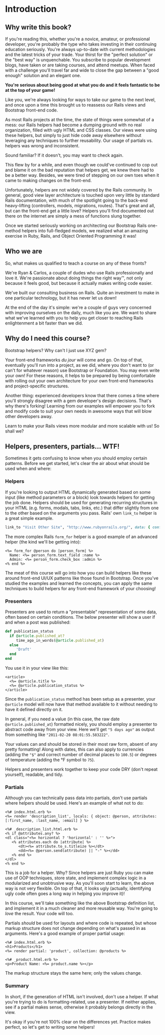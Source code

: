 # Introduction

## Why write this book?

If you're reading this, whether you're a novice, amateur, or professional developer, you're probably the type who takes investing in their continuing education seriously. You're always up-to-date with current methodologies and the latest tricks of your trade. Your thirst for the "perfect solution" or the "best way" is unquenchable. You subscribe to popular development blogs, have taken or are taking courses, and attend meetups. When faced with a challenge you'll travel far and wide to close the gap between a "good enough" solution and an elegant one.

**You're serious about being good at what you do and it feels fantastic to be at the top of your game!**

Like you, we're always looking for ways to take our game to the next level, and once upon a time this brought us to reassess our Rails views and Bootstrap front-end code.

As most Rails projects at the time, the state of things were somewhat of a mess: our Rails helpers had become a dumping ground with no real organization, filled with ugly HTML and CSS classes. Our views were using these helpers, but simply to just hide code away elsewhere without leveraging any techniques to further reusability. Our usage of partials vs. helpers was wrong and inconsistent. 

Sound familiar? If it doesn't, you may want to check again.

This flew by for a while, and even though we could've continued to cop out and blame it on the bad reputation that helpers get, we knew there had to be a better way. Besides, we were tired of stepping on our own toes when it came to making changes on the front-end.

Unfortunately, helpers are not widely covered by the Rails community. In general, good view layer architecture is touched upon very little by standard Rails documentation, with much of the spotlight going to the back-end heavy-lifting (controllers, models, migrations, routes). That's great and all, but can the front-end get a little love? Helpers you'll find documented out there on the internet are simply a mess of functions slung together. 

Once we started seriously working on architecting our Bootstrap Rails one-method helpers into full-fledged models, we realized what an amazing exercise in Ruby, Rails, and Object Oriented Programming it was!

## Who we are

So, what makes us qualified to teach a course on any of these fronts?

We're Ryan & Carlos, a couple of dudes who use Rails professionally and love it. We're passionate about doing things the right way&trade;, not only because it feels good, but because it actually makes writing code easier.

We've built our consulting business on Rails. Quite an investment to make in one particular technology, but it has never let us down!

At the end of the day it's simple: we're a couple of guys very concerned with improving ourselves on the daily, much like you are.  We want to share what we've learned with you to help you get closer to reaching Rails enlightenment a bit faster than we did. 

## Why do I need this course?

Bootstrap helpers? Why can't I just use XYZ gem?

Your front-end frameworks *du jour* will come and go. On top of that, eventually you'll run into a project, as we did, where you don't want to (or can't for whatever reason) use Bootstrap or Foundation. You may even write your own!  For these reasons, it helps to be prepared by being comfortable with rolling out your own architecture for your own front-end frameworks and project-specific structures.

Another thing: experienced developers know that there comes a time where you'll strongly disagree with a gem developer's design decisions. That's why there's forking! Learning from our examples will empower you to fork and modify code to suit your own needs in awesome ways that will blow other developers away.

Learn to make your Rails views more modular and more scalable with us! So shall we?

## Helpers, presenters, partials... WTF!

Sometimes it gets confusing to know when you should employ certain patterns. Before we get started, let's clear the air about what should be used when and where:

### Helpers

If you're looking to output HTML dynamically generated based on some input (like method parameters or a block) look towards helpers for getting the job done. Helpers should be used for generating recurring structures in your HTML (e.g. forms, modals, tabs, links, etc.) that differ slightly from one to the other based on the arguments you pass. Rails' own `link_to` helper is a great simple example.


```ruby
link_to "Visit Other Site", "http://www.rubyonrails.org/", data: { confirm: "Are you sure?" }
```

The more complex Rails `form_for` helper is a good example of an advanced helper (the kind we'll be getting into):


```erb
<%= form_for @person do |person_form| %>
  Name: <%= person_form.text_field :name %>
  Admin: <%= person_form.check_box :admin %>
<% end %>
```

The meat of this course will go into how you can build helpers like these around front-end UI/UX patterns like those found in Bootstrap. Once you've studied the examples and learned the concepts, you can apply the same techniques to build helpers for any front-end framework of your choosing!

### Presenters

Presenters are used to return a "presentable" representation of some data, often based on certain conditions.
The below presenter will show a user if and when a post was published:

```ruby
def publication_status
  if @article.published_at?
     time_ago_in_words(@article.published_at)
  else
     'Draft'
  end
end
```

You use it in your view like this:

```erb
<article>
  <%= @article.title %>
  <%= @article.publication_status %>
</article>
```

Since the `publication_status` method has been setup as a presenter, your `@article` model will now have that method available to it without needing to have it defined directly on it.

In general, if you need a value (in this case, the raw date `@article.published_at`) formatted nicely, you should employ a presenter to abstract code away from your view.
Here we'll get `"5 days ago"` as output from something like `"2011-02-20 08:01:55.583222"`.

Your values can and should be stored in their most raw form, absent of any pretty formatting! Along with dates, this can also apply to currencies (adding the `"$"` and correct number of decimal places to `100.5`) or degrees of temperature (adding the &deg;F symbol to `75`).

Helpers and presenters work together to keep your code DRY (don't repeat yourself), readable, and tidy.

### Partials

Although you can technically pass data into partials, don't use partials where helpers should be used. Here's an example of what not to do:

```erb
<%# index.html.erb %>
<%= render 'description_list', locals: { object: @person, attributes: [:first_name, :last_name, :email] } %>
```

```erb
<%# _description_list.html.erb %>
<% if @attributes.any? %>
<dl class="<%= horizontal ? 'horizontal' : '' %>">
   <% attributes.each do |attribute| %>
      <dt><%= attribute.to_s.titleize %></dt>
      <dd><%= @person.send(attribute) || "-" %></dd>
   <% end %>
</dl>
<% end %>
```

This is a job for a helper. Why? Since helpers are just Ruby you can make use of OOP techniques, store state, and implement complex logic in a modularized and unobtrusive way. As you'll soon start to learn, the above way is not very flexible. On top of that, it looks ugly (actually, identifying ugly code often goes a long way in helping you improve it)!

In this course, we'll take something like the above Bootstrap definition list, and implement it in a much cleaner and more reusable way. You're going to *love* the result. Your code will too.

Partials *should* be used for layouts and where code is repeated, but whose markup structure does not change depending on what's passed in as arguments. Here's a good example of proper partial usage:

```erb
<%# index.html.erb %>
<h1>Products</h1>
<%= render partial: 'product', collection: @products %>
```

```erb
<%# _product.html.erb %>
<p>Product Name: <%= product.name %></p>
```

The markup structure stays the same here; only the values change.

### Summary

In short, if the generation of HTML isn't involved, don't use a helper. If what you're trying to do is formatting-related, use a presenter. If neither applies, see if a partial makes sense, otherwise it probably belongs directly in the view.

It's okay if you're not 100% clear on the differences yet.
Practice makes perfect, so let's get to writing some helpers!